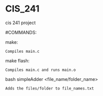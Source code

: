 # CIS_241
cis 241 project

#COMMANDS:

  make:
  
    Compiles main.c
    
  make flash:
  
    Compiles main.c and runs main.o
    
  bash simpleAdder <file_name/folder_name>

    Adds the files/folder to file_names.txt
    
